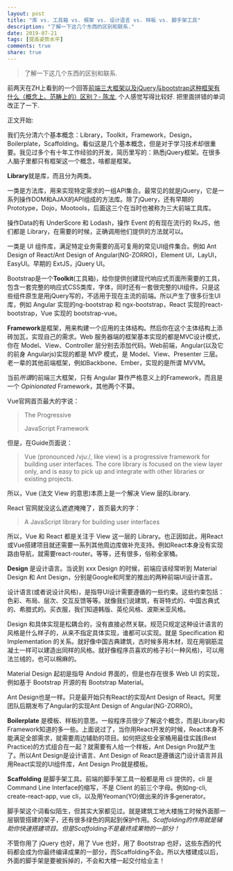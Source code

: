 ```yaml
---
layout: post
title: "库 vs. 工具箱 vs. 框架 vs. 设计语言 vs. 样板 vs. 脚手架工具"
description: "了解一下这几个东西的区别和联系."
date: 2019-07-21
tags: [提高姿势水平]
comments: true
share: true
---
```


> 了解一下这几个东西的区别和联系.

前两天在ZH上看到的一个回答[前端三大框架以及jQuery与bootstrap这种框架有什么（概念上、范畴上的）区别？- 陈龙](https://www.zhihu.com/question/304757674/answer/546374749), 个人感觉写得比较好. 把里面拼错的单词改正了一下.

正文开始:


我们先分清六个基本概念：Library，Toolkit，Framework，Design，Boilerplate，Scaffolding。看似这是几个基本概念，但是对于学习技术却很重要。我见过多个有十年工作经验的开发，简历里写的：熟悉jQuery框架。在很多人脑子里都只有框架这一个概念，啥都是框架。

**Library**就是库，而且分为两类。

一类是方法库，用来实现特定需求的一组API集合。最常见的就是jQuery，它是一系列操作DOM和AJAX的API组成的方法库。除了jQuery，还有早期的Prototype，Dojo，Mootools，后面这三个在当时也被称为三大前端工具库。

操作Data的有 UnderScore 和 Lodash，操作 Event 的有现在流行的 RxJS，他们都是 Library，在需要的时候，正确调用他们提供的方法就可以。

一类是 UI 组件库，满足特定业务需要的高可复用的常见UI组件集合。例如 Ant Design of React/Ant Design of Angular(NG-ZORRO)，Element UI，LayUI，EasyUI。早期的 ExtJS，jQuery UI。

Bootstrap是一个**Toolkit**(工具箱)，给你提供创建现代响应式页面所需要的工具，包含一套完整的响应式CSS类库，字体，同时还有一套很完整的UI组件。只是这些组件原生是用jQuery写的，不适用于现在主流的前端。所以产生了很多衍生UI库，例如 Angular 实现的ng-bootstrap 和 ngx-bootstrap，React 实现的react-bootstrap，Vue 实现的 bootstrap-vue。

**Framework**是框架，用来构建一个应用的主体结构。然后你在这个主体结构上添砖加瓦，实现自己的需求。Web 服务器端的框架基本实现的都是MVC设计模式，你在 Model、View、Controller 层分别去添加代码。Web前端，Angular(以及它的前身 Angularjs)实现的都是 MVP 模式，是 Model、View、Presenter 三层。老一辈的其他前端框架，例如Backbone、Ember，实现的是所谓 MVVM。

当前*所谓*的前端三大框架，只有 Angular 算作严格意义上的Framework，而且是一个 *Opinionated* Framework，其他两个不算。

Vue官网首页最大的字说：

> The Progressive 
> 
> JavaScript Framework


但是，在Guide页面说：

> Vue (pronounced /vjuː/, like view) is a progressive framework for building user interfaces. The core library is focused on the view layer only, and is easy to pick up and integrate with other libraries or existing projects.


所以，Vue (法文 View 的意思)本质上是一个解决 View 层的Library.

React 官网就没这么遮遮掩掩了，首页最大的字：

> A JavaScript library for building user interfaces


所以，Vue 和 React 都是关注于 View 这一层的 Library。也正因如此，用React或Vue搭建项目就还需要一系列其他周边库做补充支持。例如React本身没有实现路由导航，就需要react-router。等等，还有很多，俗称全家桶。

**Design** 是设计语言。当说到 xxx Design 的时候，前端应该经常听到 Material Design 和 Ant Design，分别是Google和阿里的推出的两种前端UI设计语言。

设计语言(或者说设计风格)，是指导UI设计需要遵循的一些约束。这些约束包括：色彩、布局、层次、交互反馈等等。就像我们说建筑，有哥特式的、中国古典式的、希腊式的。买衣服，我们知道韩版、英伦风格、波斯米亚风格。

Design 和具体实现是松耦合的，没有直接必然关联。规范只规定这种设计语言的风格是什么样子的，从来不指定具体实现，谁都可以实现。就是 Specification 和 Implementation 的关系。就好像中国古典建筑，古时候多用木材，现在用钢筋混凝土一样可以建造出同样的风格。就好像程序员喜欢的格子衫(一种风格)，可以用法兰绒的，也可以棉麻的。

Material Design 起初是指导 Andoid 界面的，但是也存在很多 Web UI 的实现，例如基于 Bootstrap 开源的有 Bootstrap Material。

Ant Design也是一样。只是最开始只有React的实现Ant Design of React。阿里团队后期发布了Angular的实现Ant Design of Angular(NG-ZORRO)。

**Boilerplate** 是模板、样板的意思。一般程序员很少了解这个概念，而是Library和Framework知道的多一些。上面说过了，当你用React开发的时候，React本身不能满足全部需求，就需要周边辅助的项目。如何把这些全家桶用最佳实践(Best Practice)的方式组合在一起？就需要有人给一个样板，Ant Design Pro就产生了。所以Ant Design是设计语言、Ant Design of React是遵循这门设计语言并且用React实现的UI组件库，Ant Design Pro就是模板。

**Scaffolding** 是脚手架工具。前端的脚手架工具一般都是用 cli 提供的，cli 是Command Line Interface的缩写，不是 Client 的前三个字母。例如ng-cli, create-react-app, vue cli，以及用Yeoman(YO)做出来的许多generator。


脚手架这个词看似陌生，但其实大家都见过。就是建筑工地大楼施工时候外面那一层钢管搭建的架子，还有很多绿色的网起到保护作用。*Scaffolding的作用就是辅助你快速搭建项目。但是Scaffolding不是最终成果物的一部分！*

不管你用了 jQuery 也好，用了 Vue 也好，用了 Bootstrap 也好，这些东西的代码都会成为你最终编译成果的一部分，而Scaffolding不会。所以大楼建成以后，外面的脚手架是要被拆掉的，不会和大楼一起交付给业主！